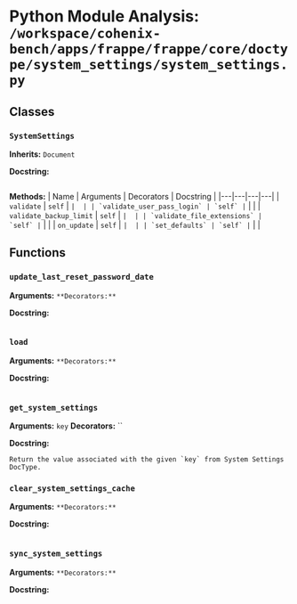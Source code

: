 # Python Module Analysis: `/workspace/cohenix-bench/apps/frappe/frappe/core/doctype/system_settings/system_settings.py`

## Classes

### `SystemSettings`
**Inherits:** `Document`


**Docstring:**
```

```

**Methods:**
| Name | Arguments | Decorators | Docstring |
|---|---|---|---|
| `validate` | `self` | `` |  |
| `validate_user_pass_login` | `self` | `` |  |
| `validate_backup_limit` | `self` | `` |  |
| `validate_file_extensions` | `self` | `` |  |
| `on_update` | `self` | `` |  |
| `set_defaults` | `self` | `` |  |





## Functions

### `update_last_reset_password_date`
**Arguments:** ``
**Decorators:** ``

**Docstring:**
```

```
### `load`
**Arguments:** ``
**Decorators:** ``

**Docstring:**
```

```
### `get_system_settings`
**Arguments:** `key`
**Decorators:** ``

**Docstring:**
```
Return the value associated with the given `key` from System Settings DocType.
```
### `clear_system_settings_cache`
**Arguments:** ``
**Decorators:** ``

**Docstring:**
```

```
### `sync_system_settings`
**Arguments:** ``
**Decorators:** ``

**Docstring:**
```

```

